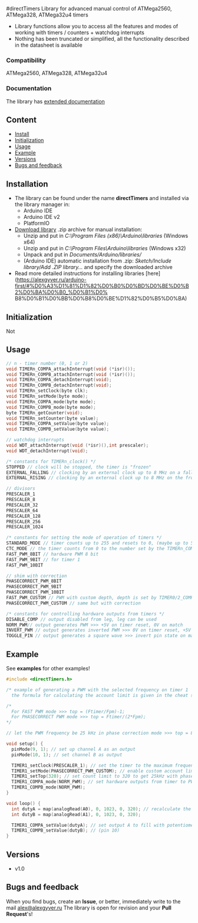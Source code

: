 #directTimers
Library for advanced manual control of ATMega2560, ATMega328, ATMega32u4 timers
- Library functions allow you to access all the features and modes of working with timers / counters + watchdog interrupts
- Nothing has been truncated or simplified, all the functionality described in the datasheet is available

### Compatibility
ATMega2560, ATMega328, ATMega32u4

### Documentation
The library has [extended documentation](https://alexgyver.ru/directTimers/)

## Content
- [Install](#install)
- [Initialization](#init)
- [Usage](#usage)
- [Example](#example)
- [Versions](#versions)
- [Bugs and feedback](#feedback)

<a id="install"></a>
## Installation
- The library can be found under the name **directTimers** and installed via the library manager in:
    - Arduino IDE
    - Arduino IDE v2
    - PlatformIO
- [Download library](https://github.com/GyverLibs/directTimers/archive/refs/heads/main.zip) .zip archive for manual installation:
    - Unzip and put in *C:\Program Files (x86)\Arduino\libraries* (Windows x64)
    - Unzip and put in *C:\Program Files\Arduino\libraries* (Windows x32)
    - Unpack and put in *Documents/Arduino/libraries/*
    - (Arduino IDE) automatic installation from .zip: *Sketch/Include library/Add .ZIP library…* and specify the downloaded archive
- Read more detailed instructions for installing libraries [here](https://alexgyver.ru/arduino-first/#%D0%A3%D1%81%D1%82%D0%B0%D0%BD%D0%BE%D0%B2%D0%BA%D0%B0_%D0%B1%D0% B8%D0%B1%D0%BB%D0%B8%D0%BE%D1%82%D0%B5%D0%BA)

<a id="init"></a>
## Initialization
Not

<a id="usage"></a>
## Usage
```cpp
// n - timer number (0, 1 or 2)
void TIMERn_COMPA_attachInterrupt(void (*isr)());
void TIMERn_COMPB_attachInterrupt(void (*isr)());
void TIMERn_COMPA_detachInterrupt(void);
void TIMERn_COMPB_detachInterrupt(void);
void TIMERn_setClock(byte clk);
void TIMERn_setMode(byte mode);
void TIMERn_COMPA_mode(byte mode);
void TIMERn_COMPB_mode(byte mode);
byte TIMERn_getCounter(void);
void TIMERn_setCounter(byte value);
void TIMERn_COMPA_setValue(byte value);
void TIMERn_COMPB_setValue(byte value);

// watchdog interrupts
void WDT_attachInterrupt(void (*isr)(),int prescaler);
void WDT_detachInterrupt(void);

/* constants for TIMERn_clock() */
STOPPED // clock will be stopped, the timer is "frozen"
EXTERNAL_FALLING // clocking by an external clock up to 8 MHz on a fall
EXTERNAL_RISING // clocking by an external clock up to 8 MHz on the front

// divisors
PRESCALER_1
PRESCALER_8
PRESCALER_32
PRESCALER_64
PRESCALER_128
PRESCALER_256
PRESCALER_1024

/* constants for setting the mode of operation of timers */
STANDARD_MODE // timer counts up to 255 and resets to 0, (maybe up to 511/1023 for timer 1)
CTC_MODE // the timer counts from 0 to the number set by the TIMERn_COMPA_setValue() function, after which it is reset (at this moment it may cause an interrupt)
FAST_PWM_8BIT // hardware PWM 8 bit
FAST_PWM_9BIT // for timer 1
FAST_PWM_10BIT

// shim with correction
PHASECORRECT_PWM_8BIT
PHASECORRECT_PWM_9BIT
PHASECORRECT_PWM_10BIT
FAST_PWM_CUSTOM // PWM with custom depth, depth is set by TIMER0/2_COMPA_setValue() and TIMER1_setTop();
PHASECORRECT_PWM_CUSTOM // same but with correction

/* constants for controlling hardware outputs from timers */
DISABLE_COMP // output disabled from leg, leg can be used
NORM_PWM// output generates PWM >>> +5V on timer reset, 0V on match
INVERT_PWM // output generates inverted PWM >>> 0V on timer reset, +5V on match
TOGGLE_PIN // output generates a square wave >>> invert pin state on match
```

<a id="example"></a>
## Example
See **examples** for other examples!
```cpp
#include <directTimers.h>

/* example of generating a PWM with the selected frequency on timer 1
  the formula for calculating the account limit is given in the cheat sheet README */

/*
  For FAST PWM mode >>> top = (Ftimer/Fpm)-1;
  For PHASECORRECT PWM mode >>> top = Ftimer/(2*Fpm);
*/

// let the PWM frequency be 25 kHz in phase correction mode >>> top = 8000000/25000 >>> top = 320;

void setup() {
  pinMode(9, 1); // set up channel A as an output
  pinMode(10, 1); // set channel B as output

  TIMER1_setClock(PRESCALER_1); // set the timer to the maximum frequency
  TIMER1_setMode(PHASECORRECT_PWM_CUSTOM); // enable custom account limit mode
  TIMER1_setTop(320); // set count limit to 320 to get 25kHz with phase correction
  TIMER1_COMPA_mode(NORM_PWM); // set hardware outputs from timer to PWM mode
  TIMER1_COMPB_mode(NORM_PWM);
}

void loop() {
  int dutyA = map(analogRead(A0), 0, 1023, 0, 320); // recalculate the potentiometer range to the timer range 0...top >>> 0...320
  int dutyB = map(analogRead(A1), 0, 1023, 0, 320);

  TIMER1_COMPA_setValue(dutyA); // set output A to fill with potentiometer (pin 9)
  TIMER1_COMPB_setValue(dutyB); // (pin 10)
}

```

<a id="versions"></a>
## Versions
- v1.0

<a id="feedback"></a>
## Bugs and feedback
When you find bugs, create an **Issue**, or better, immediately write to the mail [alex@alexgyver.ru](mailto:alex@alexgyver.ru)
The library is open for revision and your **Pull Request**'s!